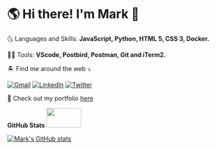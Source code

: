 # 🌎 Hi there! I'm Mark 👋
🌜 Languages and Skills: **JavaScript, Python, HTML 5, CSS 3, Docker.**


👨‍💻 Tools: **VScode, Postbird, Postman, Git and iTerm2.**


🏝️ Find me around the web ⤵️


[![Gmail](https://img.shields.io/badge/-gmail-%23D14836?style=for-the-badge&logo=Gmail&logoColor=white)](mailto:markhvaldez@gmail.com)
[![LinkedIn](https://img.shields.io/badge/LinkedIn-0077B5?style=for-the-badge&logo=linkedin&logoColor=white)](https://www.linkedin.com/in/mark-valdez-a50507108/)
[![Twitter](https://img.shields.io/badge/Twitter-1DA1F2?style=for-the-badge&logo=twitter&logoColor=white)](https://twitter.com/MarkVal13129180)


🌟 Check out my portfolio [here](https://markhv-code.github.io/)


**GitHub Stats** <img src="https://media.giphy.com/media/13HgwGsXF0aiGY/giphy.gif" width="80" height="45"/>


[![Mark's GitHub stats](https://github-readme-stats.vercel.app/api?username=markhv-code&show_icons=true&theme=algolia)](https://github.com/markhv-code/github-readme-stats)


<!--
**markhv-code/markhv-code** is a ✨ _special_ ✨ repository because its `README.md` (this file) appears on your GitHub profile.

Here are some ideas to get you started:

- 🔭 I’m currently working on ...
- 🌱 I’m currently learning ...
- 👯 I’m looking to collaborate on ...
- 🤔 I’m looking for help with ...
- 💬 Ask me about ...
- 📫 How to reach me: ...
- 😄 Pronouns: ...
- ⚡ Fun fact: ...
-->
